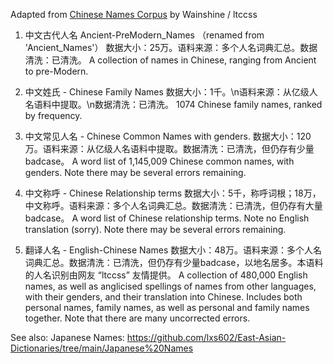 Adapted from <a href=https://github.com/wainshine/Chinese-Names-Corpus>Chinese Names Corpus</a> by Wainshine / ltccss

  1.  中文古代人名 Ancient-PreModern_Names （renamed from 'Ancient_Names'）
数据大小：25万。语料来源：多个人名词典汇总。数据清洗：已清洗。
A collection of names in Chinese, ranging from Ancient to pre-Modern.

  2.  中文姓氏 - Chinese Family Names
数据大小：1千。\n语料来源：从亿级人名语料中提取。\n数据清洗：已清洗。
1074 Chinese family names, ranked by frequency.

  3.  中文常见人名 - Chinese Common Names with genders.
数据大小：120万。语料来源：从亿级人名语料中提取。数据清洗：已清洗，但仍存有少量badcase。
A word list of 1,145,009 Chinese common names, with genders. Note there may be several errors remaining.

  4.  中文称呼 - Chinese Relationship terms
数据大小：5千，称呼词根；18万，中文称呼。语料来源：多个人名词典汇总。数据清洗：已清洗，但仍存有大量badcase。
A word list of Chinese relationship terms. Note no English translation (sorry). Note there may be several errors remaining.

  5.  翻译人名 - English-Chinese Names
数据大小：48万。语料来源：多个人名词典汇总。数据清洗：已清洗，但仍存有少量badcase，以地名居多。本语料的人名识别由网友 “ltccss” 友情提供。
A collection of 480,000 English names, as well as anglicised spellings of names from other languages, with their genders, and their translation into Chinese. Includes both personal names, family names, as well as personal and family names together. Note that there are many uncorrected errors.

See also: Japanese Names:
https://github.com/lxs602/East-Asian-Dictionaries/tree/main/Japanese%20Names

